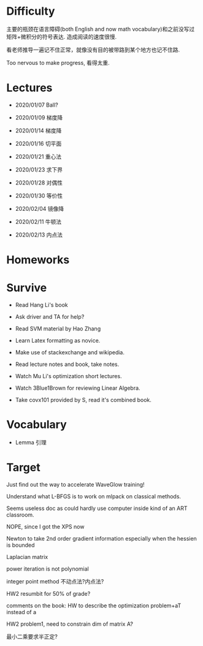 

# Difficulty

  

主要的瓶颈在语言障碍(both English and now math vocabulary)和之前没写过矩阵+微积分的符号表达. 造成阅读的速度很慢.

  

看老师推导一遍记不住正常，就像没有目的被带路到某个地方也记不住路.

  

Too nervous to make progress, 看得太重.

  

# Lectures

+ 2020/01/07 Ball?

+ 2020/01/09 梯度降

+ 2020/01/14 梯度降

+ 2020/01/16 切平面

+ 2020/01/21 重心法

+ 2020/01/23 求下界

+ 2020/01/28 对偶性

+ 2020/01/30 等价性

+ 2020/02/04 镜像降

+ 2020/02/11 牛顿法

+ 2020/02/13 内点法

  

# Homeworks

  

# Survive

+ Read Hang Li's book

+ Ask driver and TA for help?

+ Read SVM material by Hao Zhang

+ Learn Latex formatting as novice.

+ Make use of stackexchange and wikipedia.

+ Read lecture notes and book, take notes.

+ Watch Mu Li's optimization short lectures.

+ Watch 3Blue1Brown for reviewing Linear Algebra.

+ Take covx101 provided by S, read it's combined book.

  

# Vocabulary

+ Lemma 引理

  

# Target

  

Just find out the way to accelerate WaveGlow training!

  

Understand what L-BFGS is to work on mlpack on classical methods.

Seems useless doc as could hardly use computer inside kind of an ART classroom.

NOPE, since I got the XPS now

  
  

Newton to take 2nd order gradient information especially when the hessien is bounded

Laplacian matrix

power iteration is not polynomial

integer point method 不动点法?内点法?

HW2 resumbit for 50% of grade?

  

comments on the book: HW to describe the optimization problem+aT instead of a

  

HW2 problem1, need to constrain dim of matrix A?

  

最小二乘要求半正定?
<!--stackedit_data:
eyJoaXN0b3J5IjpbLTE3NTY3NzIyNTUsMjEwOTE3MjUxXX0=
-->